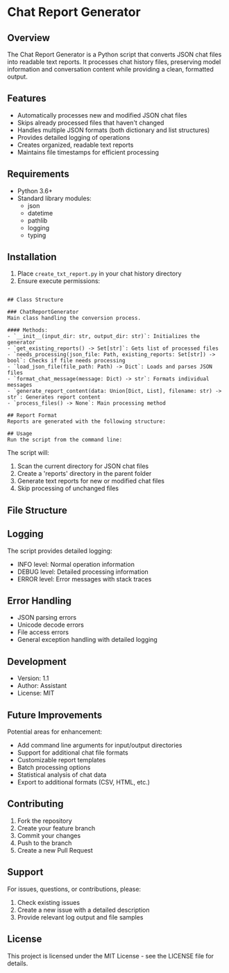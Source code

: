 # Chat Report Generator

## Overview

The Chat Report Generator is a Python script that converts JSON chat files into readable text reports. It processes chat history files, preserving model information and conversation content while providing a clean, formatted output.

## Features

* Automatically processes new and modified JSON chat files
* Skips already processed files that haven't changed
* Handles multiple JSON formats (both dictionary and list structures)
* Provides detailed logging of operations
* Creates organized, readable text reports
* Maintains file timestamps for efficient processing

## Requirements

* Python 3.6+
* Standard library modules:
  * json
  * datetime
  * pathlib
  * logging
  * typing

## Installation


1. Place `create_txt_report.py` in your chat history directory
2. Ensure execute permissions:

```

## Class Structure

### ChatReportGenerator
Main class handling the conversion process.

#### Methods:
- `__init__(input_dir: str, output_dir: str)`: Initializes the generator
- `get_existing_reports() -> Set[str]`: Gets list of processed files
- `needs_processing(json_file: Path, existing_reports: Set[str]) -> bool`: Checks if file needs processing
- `load_json_file(file_path: Path) -> Dict`: Loads and parses JSON files
- `format_chat_message(message: Dict) -> str`: Formats individual messages
- `generate_report_content(data: Union[Dict, List], filename: str) -> str`: Generates report content
- `process_files() -> None`: Main processing method

## Report Format
Reports are generated with the following structure:

## Usage
Run the script from the command line:

```

The script will:
1. Scan the current directory for JSON chat files
2. Create a 'reports' directory in the parent folder
3. Generate text reports for new or modified chat files
4. Skip processing of unchanged files

## File Structure



## Logging
The script provides detailed logging:
- INFO level: Normal operation information
- DEBUG level: Detailed processing information
- ERROR level: Error messages with stack traces

## Error Handling
- JSON parsing errors
- Unicode decode errors
- File access errors
- General exception handling with detailed logging

## Development
- Version: 1.1
- Author: Assistant
- License: MIT

## Future Improvements
Potential areas for enhancement:
- Add command line arguments for input/output directories
- Support for additional chat file formats
- Customizable report templates
- Batch processing options
- Statistical analysis of chat data
- Export to additional formats (CSV, HTML, etc.)

## Contributing
1. Fork the repository
2. Create your feature branch
3. Commit your changes
4. Push to the branch
5. Create a new Pull Request

## Support
For issues, questions, or contributions, please:
1. Check existing issues
2. Create a new issue with a detailed description
3. Provide relevant log output and file samples

## License
This project is licensed under the MIT License - see the LICENSE file for details.
